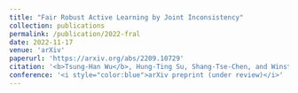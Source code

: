 ```yaml
---
title: "Fair Robust Active Learning by Joint Inconsistency"
collection: publications
permalink: /publication/2022-fral
date: 2022-11-17
venue: 'arXiv'
paperurl: 'https://arxiv.org/abs/2209.10729'
citation: '<b>Tsung-Han Wu</b>, Hung-Ting Su, Shang-Tse-Chen, and Winston H. Hsu'
conference: '<i style="color:blue">arXiv preprint (under review)</i>'
---
```

